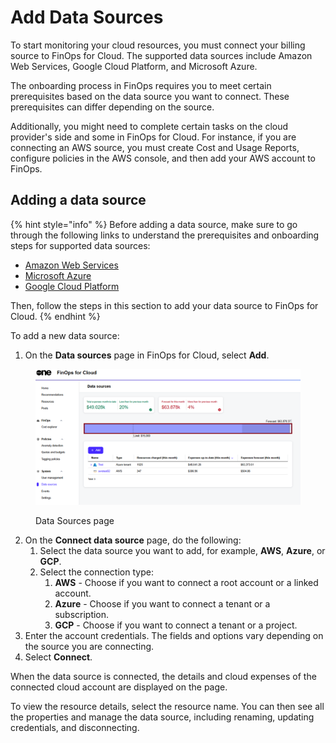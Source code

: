 # Add Data Sources

To start monitoring your cloud resources, you must connect your billing source to FinOps for Cloud. The supported data sources include Amazon Web Services, Google Cloud Platform, and Microsoft Azure.&#x20;

The onboarding process in FinOps requires you to meet certain prerequisites based on the data source you want to connect. These prerequisites can differ depending on the source.

Additionally, you might need to complete certain tasks on the cloud provider's side and some in FinOps for Cloud. For instance, if you are connecting an AWS source, you must create Cost and Usage Reports, configure policies in the AWS console, and then add your AWS account to FinOps.&#x20;

## Adding a data source

{% hint style="info" %}
Before adding a data source, make sure to go through the following links to understand the prerequisites and onboarding steps for supported data sources:&#x20;

* [Amazon Web Services](../../system/data-sources/amazon-web-services/)
* [Microsoft Azure](../../system/data-sources/microsoft-azure.md)
* [Google Cloud Platform](../../system/data-sources/google-cloud-platform.md)

Then, follow the steps in this section to add your data source to FinOps for Cloud.
{% endhint %}

To add a new data source:

1. On the **Data sources** page in FinOps for Cloud, select **Add**.

<figure><img src="../../.gitbook/assets/ffc_data_source (1).png" alt=""><figcaption><p>Data Sources page</p></figcaption></figure>

2. On the **Connect data source** page, do the following:
   1. Select the data source you want to add, for example, **AWS**, **Azure**, or **GCP**.&#x20;
   2. Select the connection type:
      1. **AWS** - Choose if you want to connect a root account or a linked account.
      2. **Azure** - Choose if you want to connect a tenant or a subscription.&#x20;
      3. **GCP** - Choose if you want to connect a tenant or a project. &#x20;
3. Enter the account credentials. The fields and options vary depending on the source you are connecting.
4. Select **Connect**.

When the data source is connected, the details and cloud expenses of the connected cloud account are displayed on the page.&#x20;

To view the resource details, select the resource name. You can then see all the properties and manage the data source, including renaming, updating credentials, and disconnecting.
